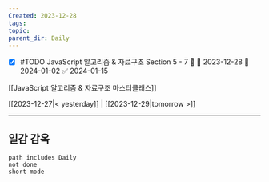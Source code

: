 ```yaml
---
Created: 2023-12-28
tags: 
topic: 
parent_dir: Daily
---
```

- [x] #TODO JavaScript 알고리즘 & 자료구조 Section 5 - 7 🔼 🛫 2023-12-28 📅 2024-01-02 ✅ 2024-01-15


[[JavaScript 알고리즘 & 자료구조 마스터클래스]]

[[2023-12-27|< yesterday]] | [[2023-12-29|tomorrow >]]  
  
---  
## 일감 감옥  
```tasks  
path includes Daily
not done  
short mode  
```